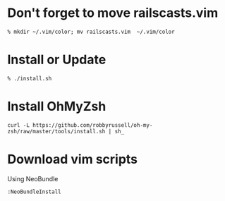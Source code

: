 # Don't forget to move railscasts.vim

```
% mkdir ~/.vim/color; mv railscasts.vim  ~/.vim/color
```

# Install or Update

```
% ./install.sh
```

# Install OhMyZsh

```
curl -L https://github.com/robbyrussell/oh-my-zsh/raw/master/tools/install.sh | sh_
```

# Download vim scripts

Using NeoBundle

```
:NeoBundleInstall
```
